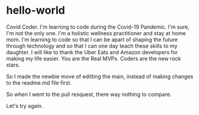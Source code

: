 # hello-world
Covid Coder. I'm learning to code during the Covid-19 Pandemic. I'm sure, I'm not the only one.
I'm a holistic wellness practitioner and stay at home mom. I'm learning to code so that I can be apart of shaping the future through technology and so that I can one day teach these skills to my daughter. I will like to thank the Uber Eats and Amazon developers for making my life easier. You are the Real MVPs. Coders are the new rock stars. 

So I made the newbie move of editting the main, instead of making changes to the readme.md file first.

So when I went to the pull resquest, there way nothing to compare. 

Let's try again.
